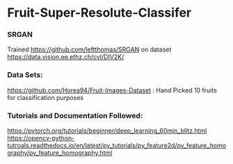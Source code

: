 # Fruit-Super-Resolute-Classifer

### SRGAN
Trained https://github.com/leftthomas/SRGAN on dataset https://data.vision.ee.ethz.ch/cvl/DIV2K/

### Data Sets:
https://github.com/Horea94/Fruit-Images-Dataset : Hand Picked 10 fruits for classification purposes

### Tutorials and Documentation Followed:
https://pytorch.org/tutorials/beginner/deep_learning_60min_blitz.html
https://opencv-python-tutroals.readthedocs.io/en/latest/py_tutorials/py_feature2d/py_feature_homography/py_feature_homography.html
